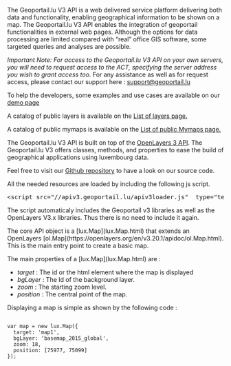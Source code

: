<p>The Geoportail.lu V3 API is a web delivered service platform delivering both data and functionality, enabling geographical information to be shown on a map.
The Geoportail.lu V3 API enables the integration of geoportail functionalities in external web pages.
Although the options for data processing are limited compared with “real” office GIS software, some targeted queries and analyses are possible.</p>
<p><i>Important Note: For access to the Geoportail.lu V3 API on your own servers, you will need to request access to the ACT, specifying the server address you wish to grant access too.</i>
For any assistance as well as for request access, please contact our support here : <a href="mailto:support@geoportail.lu">support@geoportail.lu</a></p>
<p>To help the developers, some examples and use cases are available on our <a href="./examples/">demo page</a></p>
<p>A catalog of public layers is available on the <a href="./examples/iterate_layers_api.html">List of layers page.</a></p>
<p>A catalog of public mymaps is available on the <a href="./examples/public_mymaps.html">List of public Mymaps page.</a></p>
<p>The Geoportail.lu V3 API is built on top of the <a href="https://openlayers.org/en/v3.20.1/apidoc/" target="_blank">OpenLayers 3 API</a>.
The Geoportail.lu V3 offers classes, methods, and properties to ease the build of geographical applications using luxembourg data.</p>
<p>Feel free to visit our <a href="https://github.com/Geoportail-Luxembourg/geoportailv3/tree/master/geoportal/jsapi" target="_blank">Github repository</a> to have a look on our source code.</p>
<p>All the needed resources are loaded by including the following js script.</p>
<pre>
&lt;script src="//apiv3.geoportail.lu/apiv3loader.js"  type="text/javascript"&gt;&lt;/script&gt;
</pre>
<p>The script automaticaly includes the Geoportail v3 libraries as well as the OpenLayers V3.x libraries. Thus there is no need to include it again.</p>
<p>
  The core API object is a [lux.Map](lux.Map.html) that extends an OpenLayers [ol.Map](https://openlayers.org/en/v3.20.1/apidoc/ol.Map.html). This is the main entry point to create a basic map.
</p>
<p>
The main properties of a [lux.Map](lux.Map.html) are : 
</p>
<ul>
<li><i>target</i> : The id or the html element where the map is displayed</li>
<li><i>bgLayer</i> : The Id of the background layer.</li>
<li><i>zoom</i> : The starting zoom level.</li>
<li><i>position</i> : The central point of the map.</li>
</ul>
<p>Displaying a map is simple as shown by the following code : </p>
<pre><code>
var map = new lux.Map({
  target: 'map1',
  bgLayer: 'basemap_2015_global',
  zoom: 18,
  position: [75977, 75099]
});
</code></pre>
<div id="map1" style="width:250px"></div>
<script src="//apiv3.geoportail.lu/apiv3loader.js"  type="text/javascript"></script>
<script>
var map = new lux.Map({
  target: 'map1',
  bgLayer: 'basemap_2015_global',
  zoom: 18,
  position: [75977, 75099]
});</script>

